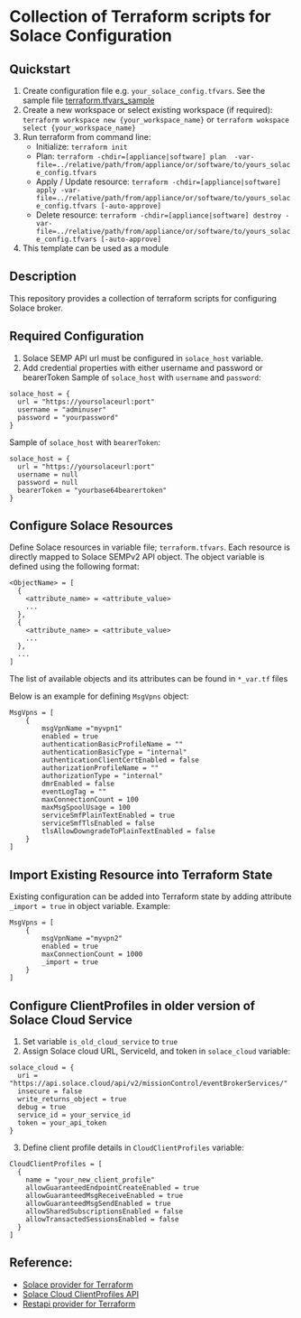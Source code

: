# Collection of Terraform scripts for Solace Configuration

## Quickstart
1. Create configuration file e.g. `your_solace_config.tfvars`. See the sample file [terraform.tfvars_sample](./terraform.tfvars_sample)
2. Create a new workspace or select existing workspace (if required):
`terraform workspace new {your_workspace_name}` or `terraform wokspace select {your_workspace_name}`
3. Run terraform from command line:
   - Initialize: `terraform init`
   - Plan: `terraform -chdir=[appliance|software] plan  -var-file=../relative/path/from/appliance/or/software/to/yours_solace_config.tfvars`
   - Apply / Update resource: `terraform -chdir=[appliance|software] apply -var-file=../relative/path/from/appliance/or/software/to/yours_solace_config.tfvars [-auto-approve]`
   - Delete resource: `terraform -chdir=[appliance|software] destroy -var-file=../relative/path/from/appliance/or/software/to/yours_solace_config.tfvars [-auto-approve]`
4. This template can be used as a module

## Description
This repository provides a collection of terraform scripts for configuring Solace broker.

## Required Configuration
1. Solace SEMP API url must be configured in `solace_host` variable. 
2. Add credential properties with either username and password or bearerToken
Sample of `solace_host` with `username` and `password`:
```
solace_host = {
  url = "https://yoursolaceurl:port"
  username = "adminuser"
  password = "yourpassword"
}
```
Sample of `solace_host` with `bearerToken`:
```
solace_host = {
  url = "https://yoursolaceurl:port"
  username = null
  password = null
  bearerToken = "yourbase64bearertoken"
}
```

## Configure Solace Resources
Define Solace resources in variable file; `terraform.tfvars`. Each resource is directly mapped to Solace SEMPv2 API object. The object variable is defined using the following format:
```
<ObjectName> = [
  {
    <attribute_name> = <attribute_value>
    ...
  },
  {
    <attribute_name> = <attribute_value>
    ...
  },
  ...
]
```
The list of available objects and its attributes can be found in `*_var.tf` files

Below is an example for defining `MsgVpns` object:
```
MsgVpns = [
    {
        msgVpnName ="myvpn1"
        enabled = true
        authenticationBasicProfileName = ""
        authenticationBasicType = "internal"
        authenticationClientCertEnabled = false
        authorizationProfileName = ""
        authorizationType = "internal"
        dmrEnabled = false
        eventLogTag = ""
        maxConnectionCount = 100
        maxMsgSpoolUsage = 100
        serviceSmfPlainTextEnabled = true
        serviceSmfTlsEnabled = false
        tlsAllowDowngradeToPlainTextEnabled = false
    }
]
```

## Import Existing Resource into Terraform State
Existing configuration can be added into Terraform state by adding attribute `_import = true` in object variable. Example:
```
MsgVpns = [
    {
        msgVpnName ="myvpn2"
        enabled = true
        maxConnectionCount = 1000
        _import = true
    }
]
```

## Configure ClientProfiles in older version of Solace Cloud Service
1. Set variable `is_old_cloud_service` to `true`
2. Assign Solace cloud URL, ServiceId, and token in `solace_cloud` variable:
```
solace_cloud = {
  uri = "https://api.solace.cloud/api/v2/missionControl/eventBrokerServices/"
  insecure = false
  write_returns_object = true
  debug = true
  service_id = your_service_id
  token = your_api_token
}
```
3. Define client profile details in `CloudClientProfiles` variable:
```
CloudClientProfiles = [
  {
    name = "your_new_client_profile"
    allowGuaranteedEndpointCreateEnabled = true
    allowGuaranteedMsgReceiveEnabled = true
    allowGuaranteedMsgSendEnabled = true
    allowSharedSubscriptionsEnabled = false
    allowTransactedSessionsEnabled = false
  }
]
```

## Reference:
- [Solace provider for Terraform](https://registry.terraform.io/providers/SolaceProducts/solacebroker/latest/docs)
- [Solace Cloud ClientProfiles API](https://api.solace.dev/cloud/reference/getclientprofile)
- [Restapi provider for Terraform](https://github.com/Mastercard/terraform-provider-restapi)